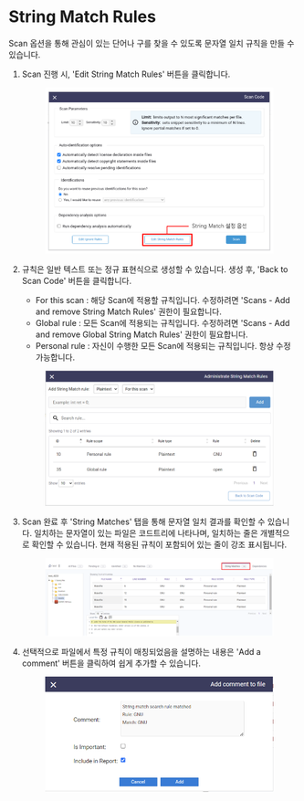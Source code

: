 # String Match Rules

Scan 옵션을 통해 관심이 있는 단어나 구를 찾을 수 있도록 문자열 일치 규칙을 만들 수 있습니다.

1.  Scan 진행 시, 'Edit String Match Rules' 버튼을 클릭합니다.



    <figure><img src="../../.gitbook/assets/image (84).png" alt=""><figcaption></figcaption></figure>
2.  규칙은 일반 텍스트 또는 정규 표현식으로 생성할 수 있습니다. 생성 후, 'Back to Scan Code' 버튼을 클릭합니다.

    * For this scan : 해당 Scan에 적용할 규칙입니다. 수정하려면 'Scans - Add and remove String Match Rules' 권한이 필요합니다.
    * Global rule : 모든 Scan에 적용되는 규칙입니다. 수정하려면 'Scans - Add and remove Global String Match Rules' 권한이 필요합니다.
    * Personal rule : 자신이 수행한 모든 Scan에 적용되는 규칙입니다. 항상 수정 가능합니다.



    <figure><img src="../../.gitbook/assets/image (189).png" alt=""><figcaption></figcaption></figure>
3.  Scan 완료 후 'String Matches' 탭을 통해 문자열 일치 결과를 확인할 수 있습니다. 일치하는 문자열이 있는 파일은 코드트리에 나타나며, 일치하는 줄은 개별적으로 확인할 수 있습니다. 현재 적용된 규칙이 포함되어 있는 줄이 강조 표시됩니다.



    <figure><img src="../../.gitbook/assets/image (100).png" alt=""><figcaption></figcaption></figure>
4.  선택적으로 파일에서 특정 규칙이 매칭되었음을 설명하는 내용은 'Add a comment' 버튼을 클릭하여 쉽게 추가할 수 있습니다.



    <figure><img src="../../.gitbook/assets/image (52).png" alt=""><figcaption></figcaption></figure>
